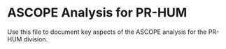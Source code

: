 # ASCOPE Analysis for PR-HUM

Use this file to document key aspects of the ASCOPE analysis for the PR-HUM division.
